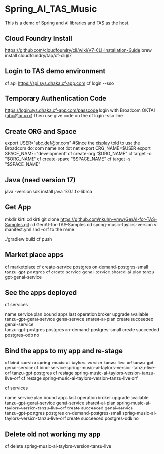 # Spring_AI_TAS_Music

This is a demo of Spring and AI libraries and TAS as the host.  

## Cloud Foundry Install 

https://github.com/cloudfoundry/cli/wiki/V7-CLI-Installation-Guide
brew install cloudfoundry/tap/cf-cli@7


## Login to TAS demo environment

cf api https://api.sys.dhaka.cf-app.com
cf login --sso

## Temporary Authentication Code 

https://login.sys.dhaka.cf-app.com/passcode
	login with Broadcom OKTA! (abc@br.xxx)
	Then use give code on the cf login -sso line 


## Create ORG and Space

export USER="abc.def@br.com"  #Since the display told to use the Broadcom dot com name not dot net
export ORG_NAME=$USER 
export SPACE_NAME="development"
cf create-org "$ORG_NAME"
cf target -o "$ORG_NAME"
cf create-space "$SPACE_NAME"
cf target -s "$SPACE_NAME"


## Java (need version 17)

java -version
sdk install java 17.0.1.fx-librca


## Get App

mkdir kirti
cd kirti
git clone https://github.com/nkuhn-vmw/GenAI-for-TAS-Samples.git
cd GenAI-for-TAS-Samples 
cd spring-music-taylors-version
vi manifest.yml and -orf to the name

./gradlew build
cf push

## Market place apps 

cf marketplace
cf create-service postgres on-demand-postgres-small tanzu-gpt-postgres
cf create-service genai-service shared-ai-plan tanzu-gpt-genai-service

## See the apps deployed

cf services

name                      service         plan                       bound apps   last operation     broker          upgrade available
tanzu-gpt-genai-service   genai-service   shared-ai-plan                          create succeeded   genai-service   
tanzu-gpt-postgres        postgres        on-demand-postgres-small                create succeeded   postgres-odb    no


## Bind the apps to my app and re-stage

cf bind-service spring-music-ai-taylors-version-tanzu-live-orf tanzu-gpt-genai-service
cf bind-service spring-music-ai-taylors-version-tanzu-live-orf tanzu-gpt-postgres
cf restage spring-music-ai-taylors-version-tanzu-live-orf
cf restage spring-music-ai-taylors-version-tanzu-live-orf


cf services                                                                           

name                      service         plan                       bound apps                                       last operation     broker          upgrade available
tanzu-gpt-genai-service   genai-service   shared-ai-plan             spring-music-ai-taylors-version-tanzu-live-orf   create succeeded   genai-service   
tanzu-gpt-postgres        postgres        on-demand-postgres-small   spring-music-ai-taylors-version-tanzu-live-orf   create succeeded   postgres-odb    no




## Delete old not working my app

cf delete spring-music-ai-taylors-version-tanzu-live

